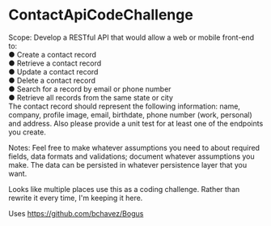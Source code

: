 # ContactApiCodeChallenge

Scope:
Develop a RESTful API that would allow a web or mobile front-end to:  
● Create a contact record  
● Retrieve a contact record  
● Update a contact record  
● Delete a contact record  
● Search for a record by email or phone number  
● Retrieve all records from the same state or city  
The contact record should represent the following information: name, company, profile image, email,
birthdate, phone number (work, personal) and address.
Also please provide a unit test for at least one of the endpoints you create.

Notes:
Feel free to make whatever assumptions you need to about required fields, data formats and
validations; document whatever assumptions you make. The data can be persisted in whatever
persistence layer that you want.
  
 Looks like multiple places use this as a coding challenge. Rather than rewrite it every time, I'm keeping it here.
   
    
 Uses https://github.com/bchavez/Bogus
